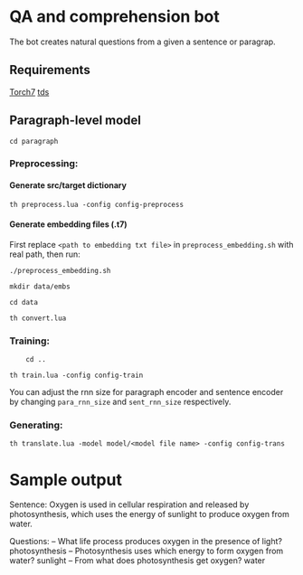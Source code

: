 # QA and comprehension bot

The bot creates natural questions from a given a sentence or paragrap.

## Requirements
[Torch7](https://github.com/torch/torch7)
[tds](https://github.com/torch/tds)

## Paragraph-level model

	cd paragraph


### Preprocessing:

#### Generate src/target dictionary

```
th preprocess.lua -config config-preprocess
```

#### Generate embedding files (.t7)

First replace ```<path to embedding txt file>``` in ```preprocess_embedding.sh``` with real path, then run:


	./preprocess_embedding.sh

	mkdir data/embs

	cd data

	th convert.lua


### Training:

        cd ..

	th train.lua -config config-train

You can adjust the rnn size for paragraph encoder and sentence encoder by changing ```para_rnn_size``` and ```sent_rnn_size``` respectively.

### Generating:

	th translate.lua -model model/<model file name> -config config-trans

# Sample output
Sentence:
Oxygen is used in cellular respiration and released by photosynthesis, which uses the energy of sunlight to produce oxygen from water.

Questions:
– What life process produces oxygen in the
presence of light?
photosynthesis
– Photosynthesis uses which energy to form
oxygen from water?
sunlight
– From what does photosynthesis get oxygen?
water
